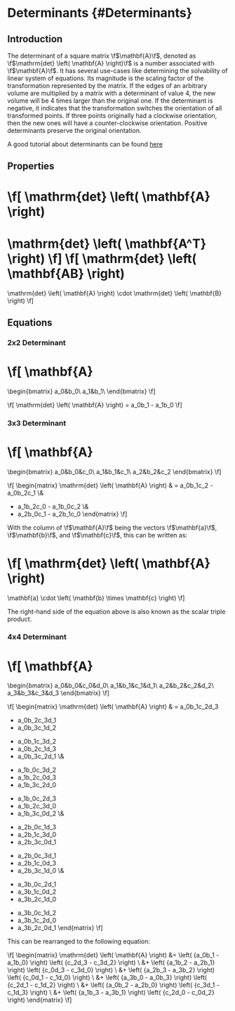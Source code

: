 # Determinants {#Determinants}

## Introduction

The determinant of a square matrix \f$\mathbf{A}\f$, denoted as
\f$\mathrm{det} \left( \mathbf{A} \right)\f$ is a number associated with
\f$\mathbf{A}\f$. It has several use-cases like determining the solvability of 
linear system of equations. Its magnitude is the scaling factor of the
transformation represented by the matrix. If the edges of an arbitrary volume
are multiplied by a matrix with a determinant of value 4, the new volume will be
4 times larger than the original one. If the determinant is negative, it
indicates that the transformation switches the orientation of all transformed
points. If three points originally had a clockwise orientation, then the new
ones will have a counter-clockwise orientation. Positive determinants preserve
the original orientation.

A good tutorial about determinants can be found
[here](https://www.youtube.com/watch?v=Ip3X9LOh2dk&t=13s)


## Properties

\f[
\mathrm{det} \left( \mathbf{A} \right)
= 
\mathrm{det} \left( \mathbf{A^T} \right)
\f]
\f[
\mathrm{det} \left( \mathbf{AB} \right)
= 
\mathrm{det} \left( \mathbf{A} \right) \cdot 
\mathrm{det} \left( \mathbf{B} \right)
\f]

## Equations

### 2x2 Determinant

\f[
\mathbf{A}
=
\begin{bmatrix}
a_0&b_0\\
a_1&b_1\\
\end{bmatrix}
\f]

\f[
\mathrm{det} \left( \mathbf{A} \right)
= a_0b_1 - a_1b_0
\f]


### 3x3 Determinant

\f[
\mathbf{A}
=
\begin{bmatrix}
a_0&b_0&c_0\\
a_1&b_1&c_1\\
a_2&b_2&c_2
\end{bmatrix}
\f]

\f[
\begin{matrix}
\mathrm{det} \left( \mathbf{A} \right)
&
= a_0b_1c_2 - a_0b_2c_1 
\\&
+ a_1b_2c_0 - a_1b_0c_2 
\\&
+ a_2b_0c_1 - a_2b_1c_0
\end{matrix}
\f]

With the column of \f$\mathbf{A}\f$ being the vectors \f$\mathbf{a}\f$,
\f$\mathbf{b}\f$, and \f$\mathbf{c}\f$, this can be written as:

\f[
\mathrm{det} \left( \mathbf{A} \right)
=
\mathbf{a} \cdot \left( \mathbf{b} \times \mathbf{c} \right)
\f]

The right-hand side of the equation above is also known as the scalar triple
product.


### 4x4 Determinant

\f[
\mathbf{A}
=
\begin{bmatrix}
a_0&b_0&c_0&d_0\\
a_1&b_1&c_1&d_1\\
a_2&b_2&c_2&d_2\\
a_3&b_3&c_3&d_3
\end{bmatrix}
\f]

\f[
\begin{matrix}
\mathrm{det} \left( \mathbf{A} \right)
&
= a_0b_1c_2d_3 
+ a_0b_2c_3d_1 
+ a_0b_3c_1d_2
- a_0b_1c_3d_2
- a_0b_2c_1d_3 
- a_0b_3c_2d_1
\\&
+ a_1b_0c_3d_2
+ a_1b_2c_0d_3
+ a_1b_3c_2d_0
- a_1b_0c_2d_3
- a_1b_2c_3d_0
- a_1b_3c_0d_2
\\&
+ a_2b_0c_1d_3
+ a_2b_1c_3d_0
+ a_2b_3c_0d_1
- a_2b_0c_3d_1
- a_2b_1c_0d_3
- a_2b_3c_1d_0
\\&
+ a_3b_0c_2d_1
+ a_3b_1c_0d_2
+ a_3b_2c_1d_0
- a_3b_0c_1d_2
- a_3b_1c_2d_0
- a_3b_2c_0d_1
\end{matrix}
\f]

This can be rearranged to the following equation:

\f[
\begin{matrix}
\mathrm{det} \left( \mathbf{A} \right)
&= \left( {a_0b_1 - a_1b_0} \right) \left( {c_2d_3 - c_3d_2} \right) \\
&+ \left( {a_1b_2 - a_2b_1} \right) \left( {c_0d_3 - c_3d_0} \right) \\
&+ \left( {a_2b_3 - a_3b_2} \right) \left( {c_0d_1 - c_1d_0} \right) \\
&+ \left( {a_3b_0 - a_0b_3} \right) \left( {c_2d_1 - c_1d_2} \right) \\
&+ \left( {a_0b_2 - a_2b_0} \right) \left( {c_3d_1 - c_1d_3} \right) \\
&+ \left( {a_1b_3 - a_3b_1} \right) \left( {c_2d_0 - c_0d_2} \right) 
\end{matrix}
\f]
